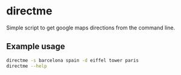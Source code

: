 # directme
Simple script to get google maps directions from the command line.

## Example usage

```bash
directme -s barcelona spain -d eiffel tower paris
directme --help
```

